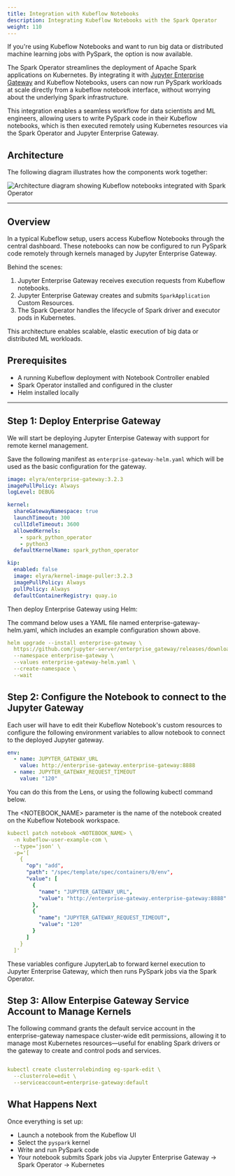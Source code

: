 ```yaml
---
title: Integration with Kubeflow Notebooks
description: Integrating Kubeflow Notebooks with the Spark Operator
weight: 110
---
```


If you're using Kubeflow Notebooks and want to run big data or distributed machine learning jobs with PySpark, the option is now available.

The Spark Operator streamlines the deployment of Apache Spark applications on Kubernetes. By integrating it with [Jupyter Enterprise Gateway](https://github.com/jupyter-server/enterprise_gateway) and Kubeflow Notebooks, users can now run PySpark workloads at scale directly from a kubeflow notebook interface, without worrying about the underlying Spark infrastructure.

This integration enables a seamless workflow for data scientists and ML engineers, allowing users to write PySpark code in their Kubeflow notebooks, which is then executed remotely using Kubernetes resources via the Spark Operator and Jupyter Enterprise Gateway.

## Architecture

The following diagram illustrates how the components work together:

<img src="/docs/images/spark-operator/notebooks-spark.png" 
     alt="Architecture diagram showing Kubeflow notebooks integrated with Spark Operator" 
     class="mt-3 mb-3 border rounded">
</img>

---

## Overview

In a typical Kubeflow setup, users access Kubeflow Notebooks through the central dashboard. These notebooks can now be configured to run PySpark code remotely through kernels managed by Jupyter Enterprise Gateway.

Behind the scenes:

1. Jupyter Enterprise Gateway receives execution requests from Kubeflow notebooks.
2. Jupyter Enterprise Gateway creates and submits `SparkApplication` Custom Resources.
3. The Spark Operator handles the lifecycle of Spark driver and executor pods in Kubernetes.

This architecture enables scalable, elastic execution of big data or distributed ML workloads.

## Prerequisites

- A running Kubeflow deployment with Notebook Controller enabled
- Spark Operator installed and configured in the cluster
- Helm installed locally

---

## Step 1: Deploy Enterprise Gateway


We will start be deploying Jupyter Enterpise Gateway with support for remote kernel management.

Save the following manifest as `enterprise-gateway-helm.yaml` which will be used as the basic configuration for the gateway.

```yaml
image: elyra/enterprise-gateway:3.2.3
imagePullPolicy: Always
logLevel: DEBUG

kernel:
  shareGatewayNamespace: true
  launchTimeout: 300
  cullIdleTimeout: 3600
  allowedKernels:
    - spark_python_operator
    - python3
  defaultKernelName: spark_python_operator

kip:
  enabled: false
  image: elyra/kernel-image-puller:3.2.3
  imagePullPolicy: Always
  pullPolicy: Always
  defaultContainerRegistry: quay.io

```

Then deploy Enterprise Gateway using Helm:

The command below uses a YAML file named enterprise-gateway-helm.yaml, which includes an example configuration shown above.

```yaml
helm upgrade --install enterprise-gateway \
  https://github.com/jupyter-server/enterprise_gateway/releases/download/v3.2.3/jupyter_enterprise_gateway_helm-3.2.3.tar.gz \
  --namespace enterprise-gateway \
  --values enterprise-gateway-helm.yaml \
  --create-namespace \
  --wait

```

## Step 2: Configure the Notebook to connect to the Jupyter Gateway

Each user will have to edit their Kubeflow Notebook's custom resources to configure the following environment variables to allow notebook to connect to the deployed Jupyter gateway.
    
```yaml
env:
  - name: JUPYTER_GATEWAY_URL
    value: http://enterprise-gateway.enterprise-gateway:8888
  - name: JUPYTER_GATEWAY_REQUEST_TIMEOUT
    value: "120"

```

You can do this from the Lens, or using the following kubectl command below.

The <NOTEBOOK_NAME> parameter is the name of the notebook created on the Kubeflow Notebook workspace.

```yaml
kubectl patch notebook <NOTEBOOK_NAME> \
  -n kubeflow-user-example-com \
  --type='json' \
  -p='[
    {
      "op": "add",
      "path": "/spec/template/spec/containers/0/env",
      "value": [
        {
          "name": "JUPYTER_GATEWAY_URL",
          "value": "http://enterprise-gateway.enterprise-gateway:8888"
        },
        {
          "name": "JUPYTER_GATEWAY_REQUEST_TIMEOUT",
          "value": "120"
        }
      ]
    }
  ]'

```

These variables configure JupyterLab to forward kernel execution to Jupyter Enterprise Gateway, which then runs PySpark jobs via the Spark Operator.

## Step 3: Allow Enterpise Gateway Service Account to Manage Kernels

The following command grants the default service account in the enterprise-gateway namespace cluster-wide edit permissions, allowing it to manage most Kubernetes resources—useful for enabling Spark drivers or the gateway to create and control pods and services.

```yaml

kubectl create clusterrolebinding eg-spark-edit \
  --clusterrole=edit \
  --serviceaccount=enterprise-gateway:default

```

## What Happens Next

Once everything is set up:

- Launch a notebook from the Kubeflow UI
- Select the `pyspark` kernel
- Write and run PySpark code
- Your notebook submits Spark jobs via Jupyter Enterprise Gateway → Spark Operator → Kubernetes



